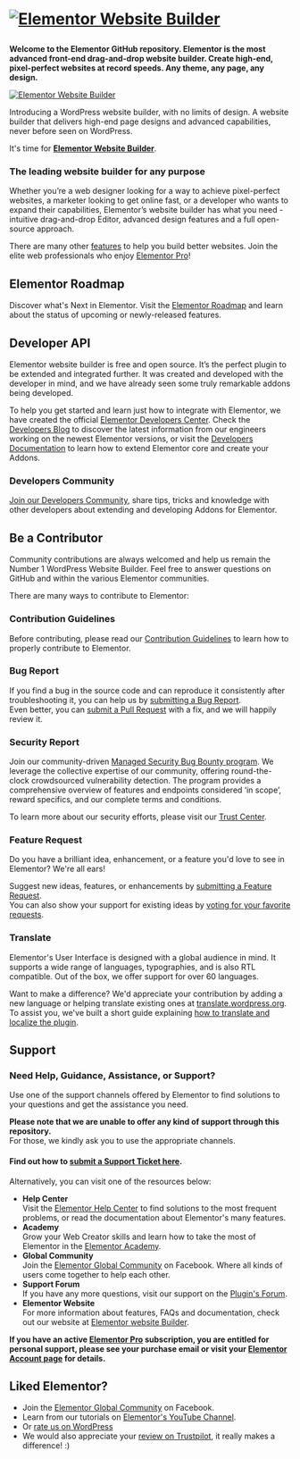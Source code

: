 # <p><a href="https://elemn.to/gh-to-elementor"><img src="https://i.imgur.com/0Guj2pn.png?1" alt="Elementor Website Builder"></a></p>

**Welcome to the Elementor GitHub repository. Elementor is the most advanced front-end drag-and-drop website builder. Create high-end, pixel-perfect websites at record speeds. Any theme, any page, any design.**

<p><a href="https://elemn.to/gh-to-elementor"><img src="https://ps.w.org/elementor/assets/screenshot-1.gif" alt="Elementor Website Builder"></a></p>

Introducing a WordPress website builder, with no limits of design. A website builder that delivers high-end page designs and advanced capabilities, never before seen on WordPress.

It's time for **[Elementor Website Builder](https://elemn.to/gh-to-elementor)**.

### The leading website builder for any purpose

Whether you’re a web designer looking for a way to achieve pixel-perfect websites, a marketer looking to get online fast, or a developer who wants to expand their capabilities, Elementor’s website builder has what you need - intuitive drag-and-drop Editor, advanced design features and a full open-source approach.

There are many other [features](https://elemn.to/gh-to-features) to help you build better websites. Join the elite web professionals who enjoy [Elementor Pro](https://elemn.to/gh-to-elementor-pro)!

## Elementor Roadmap

Discover what's Next in Elementor. Visit the [Elementor Roadmap](https://elemn.to/gh-to-roadmap) and learn about the status of upcoming or newly-released features.

## Developer API

Elementor website builder is free and open source. It’s the perfect plugin to be extended and integrated further. It was created and developed with the developer in mind, and we have already seen some truly remarkable addons being developed.

To help you get started and learn just how to integrate with Elementor, we have created the official [Elementor Developers Center](https://elemn.to/gh-to-dev-center). Check the [Developers Blog](https://elemn.to/gh-to-dev-blog) to discover the latest information from our engineers working on the newest Elementor versions, or visit the [Developers Documentation](https://elemn.to/gh-to-dev-docs) to learn how to extend Elementor core and create your Addons.

### Developers Community

[Join our Developers Community](https://elemn.to/dev-community), share tips, tricks and knowledge with other developers about extending and developing Addons for Elementor.

## Be a Contributor

Community contributions are always welcomed and help us remain the Number 1 WordPress Website Builder. Feel free to answer questions on GitHub and within the various Elementor communities.

There are many ways to contribute to Elementor:

### Contribution Guidelines

Before contributing, please read our [Contribution Guidelines](https://elemn.to/gh-contributing) to learn how to properly contribute to Elementor.

### Bug Report

If you find a bug in the source code and can reproduce it consistently after troubleshooting it, you can help us by [submitting a Bug Report](https://elemn.to/gh-new-bug-report).
<br>Even better, you can [submit a Pull Request](https://elemn.to/gh-new-pr) with a fix, and we will happily review it.

### Security Report

Join our community-driven [Managed Security Bug Bounty program](https://elemn.to/bug-bounty). We leverage the collective expertise of our community, offering round-the-clock crowdsourced vulnerability detection. The program provides a comprehensive overview of features and endpoints considered ‘in scope’, reward specifics, and our complete terms and conditions.

To learn more about our security efforts, please visit our [Trust Center](https://elemn.to/gh-to-trust-center).

### Feature Request

Do you have a brilliant idea, enhancement, or a feature you'd love to see in Elementor? We're all ears!

Suggest new ideas, features, or enhancements by [submitting a Feature Request](https://elemn.to/gh-new-feature-request).
<br>You can also show your support for existing ideas by [voting for your favorite requests](https://elemn.to/gh-feature-requests).

### Translate

Elementor's User Interface is designed with a global audience in mind. It supports a wide range of languages, typographies, and is also RTL compatible. Out of the box, we offer support for over 60 languages.

Want to make a difference? We'd appreciate your contribution by adding a new language or helping translate existing ones at [translate.wordpress.org](https://elemn.to/transate-repo).
<br>To assist you, we've built a short guide explaining [how to translate and localize the plugin](https://elemn.to/gh-to-help-localize-elementor).

## Support

### Need Help, Guidance, Assistance, or Support?

Use one of the support channels offered by Elementor to find solutions to your questions and get the assistance you need.

**Please note that we are unable to offer any kind of support through this repository.**
<br>For those, we kindly ask you to use the appropriate channels.

#### Find out how to [submit a Support Ticket here](https://elemn.to/support-ticket).

Alternatively, you can visit one of the resources below:

-   **Help Center** <br>Visit the [Elementor Help Center](https://elemn.to/gh-to-help-center) to find solutions to the most frequent problems, or read the documentation about Elementor's many features.
-   **Academy** <br>Grow your Web Creator skills and learn how to take the most of Elementor in the [Elementor Academy](https://elemn.to/gh-to-academy).
-   **Global Community** <br>Join the [Elementor Global Community](https://elemn.to/community-on-fb) on Facebook. Where all kinds of users come together to help each other.
-   **Support Forum** <br>If you have any more questions, visit our support on the [Plugin's Forum](https://elemn.to/wp-support-forum).
-   **Elementor Website** <br>For more information about features, FAQs and documentation, check out our website at [Elementor website Builder](https://elemn.to/gh-to-elementor).

**If you have an active [Elementor Pro](https://elemn.to/gh-to-elementor-pro) subscription, you are entitled for personal support, please see your purchase email or visit your [Elementor Account page](https://elemn.to/my-elementor) for details.**

## Liked Elementor?

-   Join the [Elementor Global Community](https://elemn.to/community-on-fb) on Facebook.
-   Learn from our tutorials on [Elementor's YouTube Channel](https://elemn.to/yt).
-   Or [rate us on WordPress](https://wordpress.org/support/plugin/elementor/reviews/?filter=5/#new-post)
-   We would also appreciate your [review on Trustpilot](https://elemn.to/trustpilot), it really makes a difference! :)
